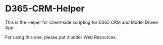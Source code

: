 # D365-CRM-Helper
This is the Helper for Client-side scripting for D365 CRM and Model Driven App.

For using this one, please put it under Web Resources.
